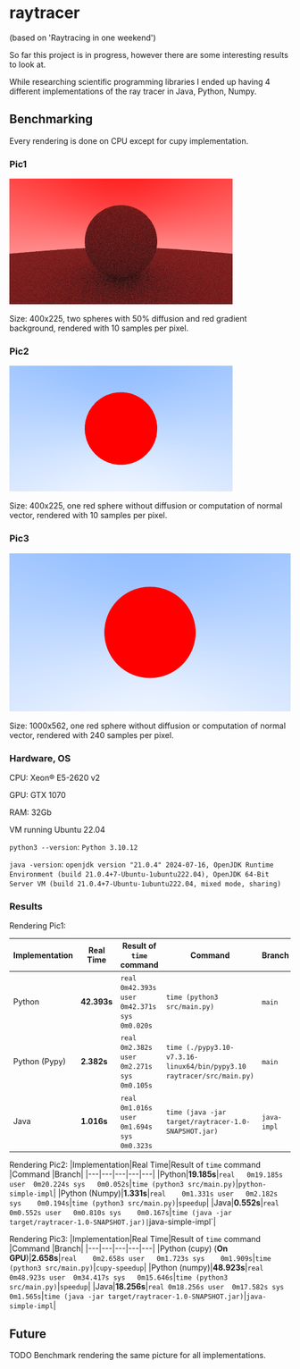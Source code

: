# raytracer

(based on 'Raytracing in one weekend')

So far this project is in progress, however there are some interesting results to look at.

While researching scientific programming libraries I ended up having 4 different implementations of the ray tracer in Java, Python, Numpy.

## Benchmarking

Every rendering is done on CPU except for cupy implementation.

### Pic1

![Rendered picture](https://github.com/chopikus/raytracer/blob/main/pic1.png)

Size: 400x225, two spheres with 50% diffusion and red gradient background, rendered with 10 samples per pixel.

### Pic2

![Rendered picture](https://github.com/chopikus/raytracer/blob/main/pic2.png)

Size: 400x225, one red sphere without diffusion or computation of normal vector, rendered with 10 samples per pixel.


### Pic3

![Rendered picture](https://github.com/chopikus/raytracer/blob/main/pic3.png)

Size: 1000x562, one red sphere without diffusion or computation of normal vector, rendered with 240 samples per pixel.


### Hardware, OS

CPU: Xeon® E5-2620 v2

GPU: GTX 1070

RAM: 32Gb

VM running Ubuntu 22.04

`python3 --version`: `Python 3.10.12`

`java -version`: `openjdk version "21.0.4" 2024-07-16, OpenJDK Runtime Environment (build 21.0.4+7-Ubuntu-1ubuntu222.04), OpenJDK 64-Bit Server VM (build 21.0.4+7-Ubuntu-1ubuntu222.04, mixed mode, sharing)`

### Results

Rendering Pic1:

|Implementation|Real Time|Result of `time` command   |Command   |Branch|
|---|---|---|---|---|
|Python|**42.393s**|`real	0m42.393s user	0m42.371s sys	0m0.020s`   |`time (python3 src/main.py)`   |`main`|
|Python (Pypy)|**2.382s**|`real	0m2.382s user	0m2.271s sys	0m0.105s`   |`time (./pypy3.10-v7.3.16-linux64/bin/pypy3.10 raytracer/src/main.py)`   |`main`|
|Java|**1.016s**|`real	0m1.016s user	0m1.694s sys	0m0.323s`   |`time (java -jar target/raytracer-1.0-SNAPSHOT.jar)`   |`java-impl`|

Rendering Pic2:
|Implementation|Real Time|Result of `time` command   |Command   |Branch|
|---|---|---|---|---|
|Python|**19.185s**|`real	0m19.185s user	0m20.224s sys	0m0.052s`|`time (python3 src/main.py)`|`python-simple-impl`|
|Python (Numpy)|**1.331s**|`real	0m1.331s user	0m2.182s sys	0m0.194s`|`time (python3 src/main.py)`|`speedup`|
|Java|**0.552s**|`real	0m0.552s user	0m0.810s sys	0m0.167s`|`time (java -jar target/raytracer-1.0-SNAPSHOT.jar)|`java-simple-impl`|

Rendering Pic3:
|Implementation|Real Time|Result of `time` command   |Command   |Branch|
|---|---|---|---|---|
|Python (cupy) (**On GPU**)|**2.658s**|`real	0m2.658s user	0m1.723s sys	0m1.909s`|`time (python3 src/main.py)`|`cupy-speedup`|
|Python (numpy)|**48.923s**|`real	0m48.923s user	0m34.417s sys	0m15.646s`|`time (python3 src/main.py)`|`speedup`|
|Java|**18.256s**|`real	0m18.256s user	0m17.582s sys	0m1.565s`|`time (java -jar target/raytracer-1.0-SNAPSHOT.jar)`|`java-simple-impl`|

## Future

TODO Benchmark rendering the same picture for all implementations.
